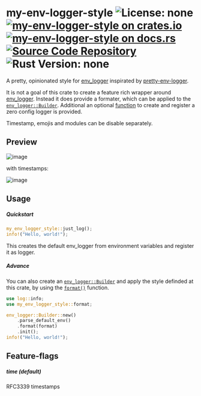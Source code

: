 # my-env-logger-style ![License: none](https://img.shields.io/badge/license-none-blue) [![my-env-logger-style on crates.io](https://img.shields.io/crates/v/my-env-logger-style)](https://crates.io/crates/my-env-logger-style) [![my-env-logger-style on docs.rs](https://docs.rs/my-env-logger-style/badge.svg)](https://docs.rs/my-env-logger-style) [![Source Code Repository](https://img.shields.io/badge/Code-On%20none-blue)](none) ![Rust Version: none](https://img.shields.io/badge/rustc--orange.svg)

A pretty, opinionated style for [env_logger][__link0] inspirated by [pretty-env-logger][__link1].

It is not a goal of this crate to create a feature rich wrapper around [env_logger][__link2]. Instead it does provide a formater, which can be applied to the [`env_logger::Builder`][__link3]. Additional an optional [function][__link4] to create and register a zero config logger is provided.

Timestamp, emojis and modules can be disable separately.


## Preview

![image][__link5]

with timestamps:

![image][__link6]


## Usage


##### Quickstart


```rust
my_env_logger_style::just_log();
info!("Hello, world!");
```

This creates the default env_logger from environment variables and register it as logger.


##### Advance

You can also create an [`env_logger::Builder`][__link7] and apply the style definded at this crate, by using the [`format()`][__link8] function.


```rust
use log::info;
use my_env_logger_style::format;

env_logger::Builder::new()
	.parse_default_env()
	.format(format)
	.init();
info!("Hello, world!");
```


## Feature-flags


##### time (default)

RFC3339 timestamps


 [__cargo_doc2readme_dependencies_info]: ggGkYW0BYXSEGyDwipHVMb5RGxgd3zutc1TvG3ARKV4UcQ1NGyM1aXabIPYbYXKEG7EFv_7UCGLAG6p_0yQ4EO5pG2oTs9qOJvabG93PJiAv3uw6YWSCgmplbnZfbG9nZ2VyZjAuMTAuMINzbXktZW52LWxvZ2dlci1zdHlsZWUwLjEuMHNteV9lbnZfbG9nZ2VyX3N0eWxl
 [__link0]: https://crates.io/crates/env_logger
 [__link1]: https://crates.io/crates/pretty_env_logger
 [__link2]: https://crates.io/crates/env_logger
 [__link3]: https://docs.rs/env_logger/0.10.0/env_logger/?search=Builder
 [__link4]: https://docs.rs/my-env-logger-style/0.1.0/my_env_logger_style/?search=just_log
 [__link5]: https://user-images.githubusercontent.com/44570204/236641121-5071e42a-9f9b-4bff-a6fb-03ff294f5d9e.png
 [__link6]: https://user-images.githubusercontent.com/44570204/236641172-fb304d1f-7e50-4283-969e-949a76b0ba00.png
 [__link7]: https://docs.rs/env_logger/0.10.0/env_logger/?search=Builder
 [__link8]: https://docs.rs/my-env-logger-style/0.1.0/my_env_logger_style/?search=format
